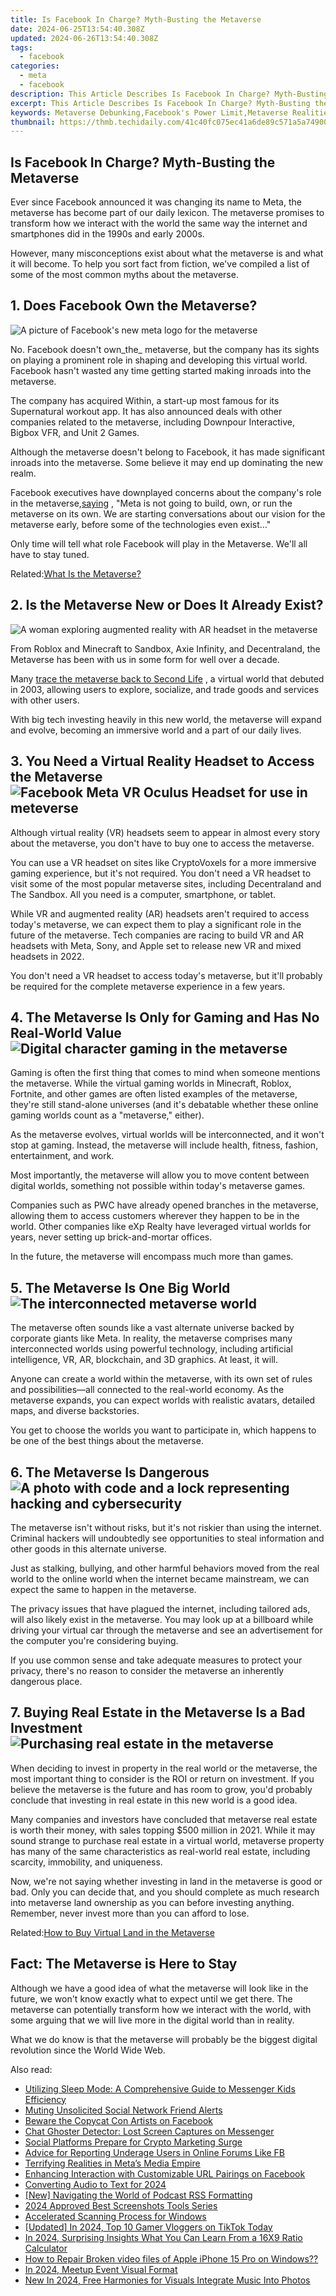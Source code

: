 ```yaml
---
title: Is Facebook In Charge? Myth-Busting the Metaverse
date: 2024-06-25T13:54:40.308Z
updated: 2024-06-26T13:54:40.308Z
tags:
  - facebook
categories:
  - meta
  - facebook
description: This Article Describes Is Facebook In Charge? Myth-Busting the Metaverse
excerpt: This Article Describes Is Facebook In Charge? Myth-Busting the Metaverse
keywords: Metaverse Debunking,Facebook's Power Limit,Metaverse Realities,Myth Dispelling FB,Metaverse Influence,Digital Dominance Quest,Metaverse Misconception
thumbnail: https://thmb.techidaily.com/41c40fc075ec41a6de89c571a5a74900b640b77fd911558c6dd5abd8173773bf.jpg
---
```


## Is Facebook In Charge? Myth-Busting the Metaverse

 Ever since Facebook announced it was changing its name to Meta, the metaverse has become part of our daily lexicon. The metaverse promises to transform how we interact with the world the same way the internet and smartphones did in the 1990s and early 2000s.

 However, many misconceptions exist about what the metaverse is and what it will become. To help you sort fact from fiction, we've compiled a list of some of the most common myths about the metaverse.

## 1\. Does Facebook Own the Metaverse?

![A picture of Facebook's new meta logo for the metaverse](https://static1.makeuseofimages.com/wordpress/wp-content/uploads/2022/02/Facebook-Meta-Metaverse.jpeg)

 No. Facebook doesn't own_the_ metaverse, but the company has its sights on playing a prominent role in shaping and developing this virtual world. Facebook hasn't wasted any time getting started making inroads into the metaverse.

 The company has acquired Within, a start-up most famous for its Supernatural workout app. It has also announced deals with other companies related to the metaverse, including Downpour Interactive, Bigbox VFR, and Unit 2 Games.

 Although the metaverse doesn't belong to Facebook, it has made significant inroads into the metaverse. Some believe it may end up dominating the new realm.

 Facebook executives have downplayed concerns about the company's role in the metaverse,[saying](https://about.fb.com/news/2021/09/building-the-metaverse-responsibly/) , "Meta is not going to build, own, or run the metaverse on its own. We are starting conversations about our vision for the metaverse early, before some of the technologies even exist…"

 Only time will tell what role Facebook will play in the Metaverse. We'll all have to stay tuned.

 Related:[What Is the Metaverse?](https://www.makeuseof.com/what-is-the-metaverse/)

## 2\. Is the Metaverse New or Does It Already Exist?

![A woman exploring augmented reality with AR headset in the metaverse](https://static1.makeuseofimages.com/wordpress/wp-content/uploads/2022/02/Metaverse-augmented-reality.jpg)

 From Roblox and Minecraft to Sandbox, Axie Infinity, and Decentraland, the Metaverse has been with us in some form for well over a decade.

 Many [trace the metaverse back to Second Life](https://www.makeuseof.com/second-life-metaverse-comeback/) , a virtual world that debuted in 2003, allowing users to explore, socialize, and trade goods and services with other users.

 With big tech investing heavily in this new world, the metaverse will expand and evolve, becoming an immersive world and a part of our daily lives.

## 3\. You Need a Virtual Reality Headset to Access the Metaverse ![Facebook Meta VR Oculus Headset for use in meteverse](https://static1.makeuseofimages.com/wordpress/wp-content/uploads/2022/02/VR-headset-Oculus-Facebook.jpg)

 Although virtual reality (VR) headsets seem to appear in almost every story about the metaverse, you don't have to buy one to access the metaverse.

 You can use a VR headset on sites like CryptoVoxels for a more immersive gaming experience, but it's not required. You don't need a VR headset to visit some of the most popular metaverse sites, including Decentraland and The Sandbox. All you need is a computer, smartphone, or tablet.

 While VR and augmented reality (AR) headsets aren't required to access today's metaverse, we can expect them to play a significant role in the future of the metaverse. Tech companies are racing to build VR and AR headsets with Meta, Sony, and Apple set to release new VR and mixed headsets in 2022.

 You don't need a VR headset to access today's metaverse, but it'll probably be required for the complete metaverse experience in a few years.

## 4\. The Metaverse Is Only for Gaming and Has No Real-World Value ![Digital character gaming in the metaverse](https://static1.makeuseofimages.com/wordpress/wp-content/uploads/2022/02/Gamimg-Metaverse-Facebook.jpg)

 Gaming is often the first thing that comes to mind when someone mentions the metaverse. While the virtual gaming worlds in Minecraft, Roblox, Fortnite, and other games are often listed examples of the metaverse, they're still stand-alone universes (and it's debatable whether these online gaming worlds count as a "metaverse," either).

 As the metaverse evolves, virtual worlds will be interconnected, and it won't stop at gaming. Instead, the metaverse will include health, fitness, fashion, entertainment, and work.

 Most importantly, the metaverse will allow you to move content between digital worlds, something not possible within today's metaverse games.

 Companies such as PWC have already opened branches in the metaverse, allowing them to access customers wherever they happen to be in the world. Other companies like eXp Realty have leveraged virtual worlds for years, never setting up brick-and-mortar offices.

In the future, the metaverse will encompass much more than games.

## 5\. The Metaverse Is One Big World ![The interconnected metaverse world](https://static1.makeuseofimages.com/wordpress/wp-content/uploads/2022/02/Metaverse-Galaxy-World.jpg)

 The metaverse often sounds like a vast alternate universe backed by corporate giants like Meta. In reality, the metaverse comprises many interconnected worlds using powerful technology, including artificial intelligence, VR, AR, blockchain, and 3D graphics. At least, it will.

 Anyone can create a world within the metaverse, with its own set of rules and possibilities—all connected to the real-world economy. As the metaverse expands, you can expect worlds with realistic avatars, detailed maps, and diverse backstories.

 You get to choose the worlds you want to participate in, which happens to be one of the best things about the metaverse.

## 6\. The Metaverse Is Dangerous ![A photo with code and a lock representing hacking and cybersecurity](https://static1.makeuseofimages.com/wordpress/wp-content/uploads/2022/02/Metaverse-hacking-cybersecurity.jpg)

 The metaverse isn't without risks, but it's not riskier than using the internet. Criminal hackers will undoubtedly see opportunities to steal information and other goods in this alternate universe.

 Just as stalking, bullying, and other harmful behaviors moved from the real world to the online world when the internet became mainstream, we can expect the same to happen in the metaverse.

 The privacy issues that have plagued the internet, including tailored ads, will also likely exist in the metaverse. You may look up at a billboard while driving your virtual car through the metaverse and see an advertisement for the computer you're considering buying.

 If you use common sense and take adequate measures to protect your privacy, there's no reason to consider the metaverse an inherently dangerous place.

## 7\. Buying Real Estate in the Metaverse Is a Bad Investment ![Purchasing real estate in the metaverse](https://static1.makeuseofimages.com/wordpress/wp-content/uploads/2022/02/Metaverse-Real-Estate.jpg)

 When deciding to invest in property in the real world or the metaverse, the most important thing to consider is the ROI or return on investment. If you believe the metaverse is the future and has room to grow, you'd probably conclude that investing in real estate in this new world is a good idea.

 Many companies and investors have concluded that metaverse real estate is worth their money, with sales topping $500 million in 2021\. While it may sound strange to purchase real estate in a virtual world, metaverse property has many of the same characteristics as real-world real estate, including scarcity, immobility, and uniqueness.

 Now, we're not saying whether investing in land in the metaverse is good or bad. Only you can decide that, and you should complete as much research into metaverse land ownership as you can before investing anything. Remember, never invest more than you can afford to lose.

 Related:[How to Buy Virtual Land in the Metaverse](https://www.makeuseof.com/how-to-buy-virtual-land-in-the-metaverse/)

## Fact: The Metaverse is Here to Stay

 Although we have a good idea of what the metaverse will look like in the future, we won't know exactly what to expect until we get there. The metaverse can potentially transform how we interact with the world, with some arguing that we will live more in the digital world than in reality.

 What we do know is that the metaverse will probably be the biggest digital revolution since the World Wide Web.


<ins class="adsbygoogle"
     style="display:block"
     data-ad-format="autorelaxed"
     data-ad-client="ca-pub-7571918770474297"
     data-ad-slot="1223367746"></ins>



<ins class="adsbygoogle"
     style="display:block"
     data-ad-client="ca-pub-7571918770474297"
     data-ad-slot="8358498916"
     data-ad-format="auto"
     data-full-width-responsive="true"></ins>

<span class="atpl-alsoreadstyle">Also read:</span>
<div><ul>
<li><a href="https://facebook.techidaily.com/utilizing-sleep-mode-a-comprehensive-guide-to-messenger-kids-efficiency/"><u>Utilizing Sleep Mode: A Comprehensive Guide to Messenger Kids Efficiency</u></a></li>
<li><a href="https://facebook.techidaily.com/muting-unsolicited-social-network-friend-alerts/"><u>Muting Unsolicited Social Network Friend Alerts</u></a></li>
<li><a href="https://facebook.techidaily.com/beware-the-copycat-con-artists-on-facebook/"><u>Beware the Copycat Con Artists on Facebook</u></a></li>
<li><a href="https://facebook.techidaily.com/chat-ghoster-detector-lost-screen-captures-on-messenger/"><u>Chat Ghoster Detector: Lost Screen Captures on Messenger</u></a></li>
<li><a href="https://facebook.techidaily.com/social-platforms-prepare-for-crypto-marketing-surge/"><u>Social Platforms Prepare for Crypto Marketing Surge</u></a></li>
<li><a href="https://facebook.techidaily.com/advice-for-reporting-underage-users-in-online-forums-like-fb/"><u>Advice for Reporting Underage Users in Online Forums Like FB</u></a></li>
<li><a href="https://facebook.techidaily.com/terrifying-realities-in-metas-media-empire/"><u>Terrifying Realities in Meta’s Media Empire</u></a></li>
<li><a href="https://facebook.techidaily.com/enhancing-interaction-with-customizable-url-pairings-on-facebook/"><u>Enhancing Interaction with Customizable URL Pairings on Facebook</u></a></li>
<li><a href="https://sound-tweaking.techidaily.com/converting-audio-to-text-for-2024/"><u>Converting Audio to Text for 2024</u></a></li>
<li><a href="https://extra-support.techidaily.com/new-navigating-the-world-of-podcast-rss-formatting/"><u>[New] Navigating the World of Podcast RSS Formatting</u></a></li>
<li><a href="https://screen-video-capture.techidaily.com/2024-approved-best-screenshots-tools-series/"><u>2024 Approved  Best Screenshots Tools Series</u></a></li>
<li><a href="https://article-knowledge.techidaily.com/accelerated-scanning-process-for-windows/"><u>Accelerated Scanning Process for Windows</u></a></li>
<li><a href="https://tiktok-video-recordings.techidaily.com/updated-in-2024-top-10-gamer-vloggers-on-tiktok-today/"><u>[Updated] In 2024, Top 10 Gamer Vloggers on TikTok Today</u></a></li>
<li><a href="https://ai-video-tools.techidaily.com/in-2024-surprising-insights-what-you-can-learn-from-a-16x9-ratio-calculator/"><u>In 2024, Surprising Insights What You Can Learn From a 16X9 Ratio Calculator</u></a></li>
<li><a href="https://blog-min.techidaily.com/how-to-repair-broken-video-files-of-apple-iphone-15-pro-on-windows-by-stellar-video-repair-mobile-video-repair/"><u>How to Repair Broken video files of Apple iPhone 15 Pro on Windows??</u></a></li>
<li><a href="https://facebook-clips.techidaily.com/in-2024-meetup-event-visual-format/"><u>In 2024, Meetup Event Visual Format</u></a></li>
<li><a href="https://audio-shaping.techidaily.com/new-in-2024-free-harmonies-for-visuals-integrate-music-into-photos/"><u>New In 2024, Free Harmonies for Visuals Integrate Music Into Photos</u></a></li>
</ul></div>

